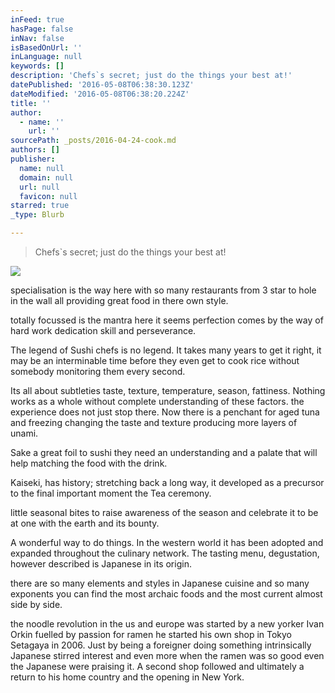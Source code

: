 ```yaml
---
inFeed: true
hasPage: false
inNav: false
isBasedOnUrl: ''
inLanguage: null
keywords: []
description: 'Chefs`s secret; just do the things your best at!'
datePublished: '2016-05-08T06:38:30.123Z'
dateModified: '2016-05-08T06:38:20.224Z'
title: ''
author:
  - name: ''
    url: ''
sourcePath: _posts/2016-04-24-cook.md
authors: []
publisher:
  name: null
  domain: null
  url: null
  favicon: null
starred: true
_type: Blurb

---
```

> Chefs\`s secret; just do the things your best at!

![](https://the-grid-user-content.s3-us-west-2.amazonaws.com/14a1ef69-d5cd-4a5e-852f-92df966a3edd.jpg)

specialisation is the way here with so many restaurants from 3 star to hole in the wall all providing great food in there own style.

totally focussed is the mantra here it seems perfection comes by the way of hard work dedication skill and perseverance.

The legend of Sushi chefs is no legend. It takes many years to get it right, it may be an interminable time before they even get to cook rice without somebody monitoring them every second. 

Its all about subtleties taste, texture, temperature, season, fattiness. Nothing works as a whole without complete understanding of these factors. the experience does not just stop there. Now there is a penchant for aged tuna and freezing changing the taste and texture producing more layers of unami.

Sake a great foil to sushi they need an understanding and a palate that will help matching the food with the drink.

Kaiseki, has history; stretching back a long way, it developed as a precursor to the final important moment the Tea ceremony.

little seasonal bites to raise awareness of the season and celebrate it to be at one with the earth and its bounty.

A wonderful way to do things. In the western world it has been adopted and expanded throughout the culinary network. The tasting menu, degustation, however described is Japanese in its origin.

there are so many elements and styles in Japanese cuisine and so many exponents you can find the most archaic foods and the most current almost side by side.

the noodle revolution in the us and europe was started by a new yorker Ivan Orkin fuelled by passion for ramen he started his own shop in Tokyo Setagaya in 2006\. Just by being a foreigner doing something intrinsically Japanese stirred interest and even more when the ramen was so good even the Japanese were praising it. A second shop followed and ultimately a return to his home country and the opening in New York.